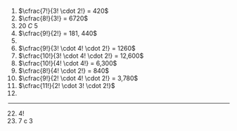1. $\cfrac{7!}{3! \cdot 2!} = 420$
2. $\cfrac{8!}{3!} = 6720$
3. $20\ C\ 5$
4. $\cfrac{9!}{2!} = 181, 440$
5. 
6. $\cfrac{9!}{3! \cdot 4! \cdot 2!} = 1260$
7. $\cfrac{10!}{3! \cdot 4! \cdot 2!} = 12,600$
8. $\cfrac{10!}{4! \cdot 4!} = 6,300$
9. $\cfrac{8!}{4! \cdot 2!} = 840$
10. $\cfrac{9!}{2! \cdot 4! \cdot 2!} = 3,780$
11. $\cfrac{11!}{2! \cdot 3! \cdot 2!}$
12. 



---
22. 4!
23. 7 c 3